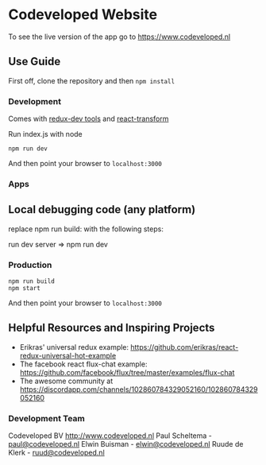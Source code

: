 # Codeveloped Website

To see the live version of the app go to https://www.codeveloped.nl

## Use Guide

First off, clone the repository and then `npm install`

### Development

Comes with [redux-dev tools](https://github.com/gaearon/redux-devtools) and [react-transform](https://github.com/gaearon/react-transform-boilerplate
)

Run index.js with node
```
npm run dev
```
And then point your browser to `localhost:3000`

### Apps

## Local debugging code (any platform)

replace npm run build:<env> with the following steps:

run dev server  => npm run dev

### Production

```
npm run build
npm start
```
And then point your browser to `localhost:3000`

## Helpful Resources and Inspiring Projects

* Erikras' universal redux example: https://github.com/erikras/react-redux-universal-hot-example
* The facebook react flux-chat example: https://github.com/facebook/flux/tree/master/examples/flux-chat
* The awesome community at https://discordapp.com/channels/102860784329052160/102860784329052160


### Development Team

Codeveloped BV
http://www.codeveloped.nl
Paul Scheltema - paul@codeveloped.nl
Elwin Buisman - elwin@codeveloped.nl
Ruude de Klerk - ruud@codeveloped.nl
